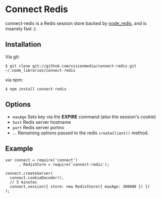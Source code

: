 
# Connect Redis

connect-redis is a Redis session store backed by [node_redis](http://github.com/mranney/node_redis), and is insanely fast :).
 
## Installation

Via git:

    $ git clone git://github.com/visionmedia/connect-redis.git ~/.node_libraries/connect-redis

via npm:

    $ npm install connect-redis

## Options

  * `maxAge` Sets key via the **EXPIRE** command (also the session's cookie)
  * `host` Redis server hostname
  * `port` Redis server portno
  * ...    Remaining options passed to the redis `createClient()` method.

## Example

    var connect = require('connect')
          , RedisStore = require('connect-redis');

    connect.createServer(
      connect.cookieDecoder(),
      // 5 minutes
      connect.session({ store: new RedisStore({ maxAge: 300000 }) })
    );
